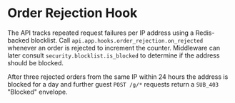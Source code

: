 # Order Rejection Hook

The API tracks repeated request failures per IP address using a Redis-backed
blocklist. Call `api.app.hooks.order_rejection.on_rejected` whenever an order
is rejected to increment the counter. Middleware can later consult
`security.blocklist.is_blocked` to determine if the address should be blocked.

After three rejected orders from the same IP within 24 hours the address is
blocked for a day and further guest `POST /g/*` requests return a
`SUB_403` "Blocked" envelope.
